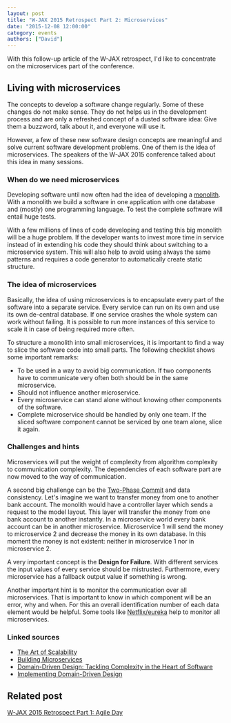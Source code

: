 ```yaml
---
layout: post
title: "W-JAX 2015 Retrospect Part 2: Microservices"
date: "2015-12-08 12:00:00"
category: events
authors: ["David"]
---
```


With this follow-up article of the W-JAX retrospect, I'd like to concentrate on the microservices part of the conference.

## Living with microservices

The concepts to develop a software change regularly.
Some of these changes do not make sense.
They do not helps us in the development process and are only a refreshed concept of a dusted software idea: Give them a buzzword, talk about it, and everyone will use it.

However, a few of these new software design concepts are meaningful and solve current software development problems.
One of them is the idea of microservices.
The speakers of the W-JAX 2015 conference talked about this idea in many sessions.

### When do we need microservices

Developing software until now often had the idea of developing a [monolith](https://en.wikipedia.org/wiki/Monolithic_system).
With a monolith we build a software in one application with one database and (mostly) one programming language.
To test the complete software will entail huge tests.

With a few millions of lines of code developing and testing this big monolith will be a huge problem.
If the developer wants to invest more time in service instead of in extending his code they should think about switching to a microservice system.
This will also help to avoid using always the same patterns and requires a code generator to automatically create static structure.

### The idea of microservices

Basically, the idea of using microservices is to encapsulate every part of the software into a separate service.
Every service can run on its own and use its own de-central database.
If one service crashes the whole system can work without failing.
It is possible to run more instances of this service to scale it in case of being required more often.

To structure a monolith into small microservices, it is important to find a way to slice the software code into small parts.
The following checklist shows some important remarks:

- To be used in a way to avoid big communication.
If two components have to communicate very often both should be in the same microservice.
- Should not influence another microservice.
- Every microservice can stand alone without knowing other components of the software.
- Complete microservice should be handled by only one team.
If the sliced software component cannot be serviced by one team alone, slice it again.

### Challenges and hints

Microservices will put the weight of complexity from algorithm complexity to communication complexity.
The dependencies of each software part are now moved to the way of communication.

A second big challenge can be the [Two-Phase Commit](http://www.enterpriseintegrationpatterns.com/ramblings/18_starbucks.html) and data consistency.
Let's imagine we want to transfer money from one to another bank account.
The monolith would have a controller layer which sends a request to the model layout.
This layer will transfer the money from one bank account to another instantly.
In a microservice world every bank account can be in another microservice.
Microservice 1 will send the money to microservice 2 and decrease the money in its own database.
In this moment the money is not existent: neither in microservice 1 nor in microservice 2.

A very important concept is the **Design for Failure**.
With different services the input values of every service should be mistrusted.
Furthermore, every microservice has a fallback output value if something is wrong.

Another important hint is to monitor the communication over all microservices.
That is important to know in which component will be an error, why and when.
For this an overall identification number of each data element would be helpful.
Some tools like [Netflix/eureka](https://github.com/Netflix/eureka) help to monitor all microservices.

### Linked sources

- [The Art of Scalability](http://www.amazon.de/The-Art-Scalability-Martin-Abbott/dp/0137030428)
- [Building Microservices](http://www.amazon.de/Building-Microservices-Sam-Newman/dp/1491950358)
- [Domain-Driven Design: Tackling Complexity in the Heart of Software](http://www.amazon.de/Domain-Driven-Design-Tackling-Complexity-Software/dp/0321125215)
- [Implementing Domain-Driven Design](http://www.amazon.de/Implementing-Domain-Driven-Design-Vaughn-Vernon/dp/0321834577)

## Related post

[W-JAX 2015 Retrospect Part 1: Agile Day](https://developer.epages.com/blog/2015/11/30/wjax2015-agile-day.html)
